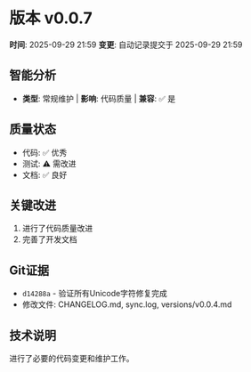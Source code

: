 # 版本 v0.0.7
**时间**: 2025-09-29 21:59
**变更**: 自动记录提交于 2025-09-29 21:59

## 智能分析
- **类型**: 常规维护 | **影响**: 代码质量 | **兼容**: ✅ 是

## 质量状态
- 代码: ✅ 优秀
- 测试: ⚠️ 需改进
- 文档: ✅ 良好

## 关键改进
1. 进行了代码质量改进
2. 完善了开发文档

## Git证据
- `d14288a` - 验证所有Unicode字符修复完成
- 修改文件: CHANGELOG.md, sync.log, versions/v0.0.4.md

## 技术说明
进行了必要的代码变更和维护工作。

